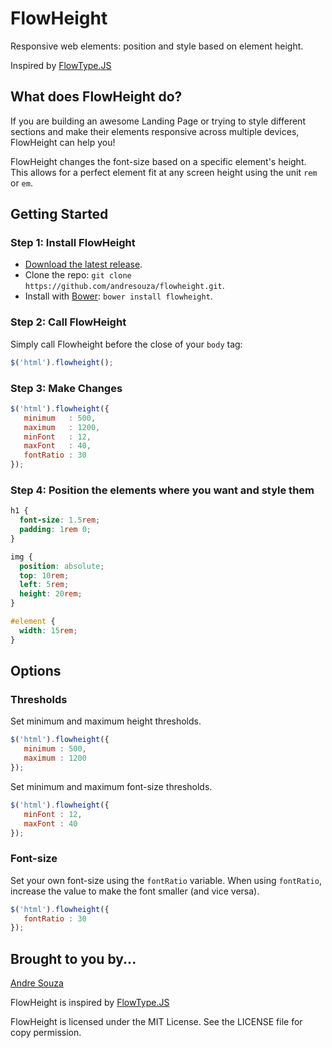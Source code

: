 # FlowHeight #

Responsive web elements: position and style based on element height.

Inspired by [FlowType.JS](http://simplefocus.com/flowtype/)

## What does FlowHeight do? ##

If you are building an awesome Landing Page or trying to style different sections and make their elements responsive across multiple devices, FlowHeight can help you!

FlowHeight changes the font-size based on a specific element's height. This allows for a perfect element fit at any screen height using the unit `rem` or `em`.


## Getting Started ##

### Step 1: Install FlowHeight ###

- [Download the latest release](https://github.com/andresouza/flowheight/releases/tag/1.0.0).
- Clone the repo: `git clone https://github.com/andresouza/flowheight.git`.
- Install with [Bower](http://bower.io): `bower install flowheight`.

### Step 2: Call FlowHeight ###

Simply call Flowheight before the close of your `body` tag:

```javascript
$('html').flowheight();
```

### Step 3: Make Changes ###

```javascript
$('html').flowheight({
   minimum   : 500,
   maximum   : 1200,
   minFont   : 12,
   maxFont   : 40,
   fontRatio : 30
});
```

### Step 4: Position the elements where you want and style them  ###

```css
h1 {
  font-size: 1.5rem;
  padding: 1rem 0;
}

img {
  position: absolute;
  top: 10rem;
  left: 5rem;
  height: 20rem;
}

#element {
  width: 15rem;
}
```


## Options ##

### Thresholds ###

Set minimum and maximum height thresholds.

```javascript
$('html').flowheight({
   minimum : 500,
   maximum : 1200
});
```

Set minimum and maximum font-size thresholds.

```javascript
$('html').flowheight({
   minFont : 12,
   maxFont : 40
});
```

### Font-size ###

Set your own font-size using the `fontRatio` variable. When using `fontRatio`, increase the value to make the font smaller (and vice versa).

```javascript
$('html').flowheight({
   fontRatio : 30
});
```


## Brought to you by... ##

[Andre Souza](https://github.com/andresouza)

FlowHeight is inspired by [FlowType.JS](http://simplefocus.com/flowtype/)

FlowHeight is licensed under the MIT License. See the LICENSE file for copy permission.
